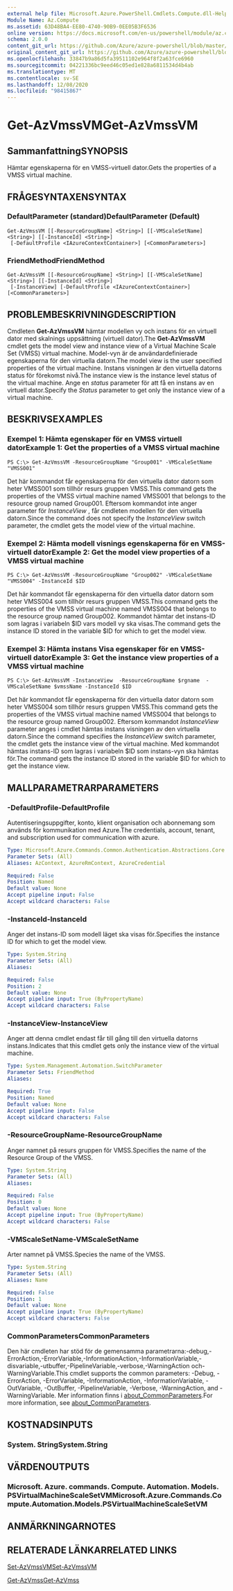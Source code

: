```yaml
---
external help file: Microsoft.Azure.PowerShell.Cmdlets.Compute.dll-Help.xml
Module Name: Az.Compute
ms.assetid: 63D48BA4-EE80-4740-90B9-0EE05B3F6536
online version: https://docs.microsoft.com/en-us/powershell/module/az.compute/get-azvmssvm
schema: 2.0.0
content_git_url: https://github.com/Azure/azure-powershell/blob/master/src/Compute/Compute/help/Get-AzVmssVM.md
original_content_git_url: https://github.com/Azure/azure-powershell/blob/master/src/Compute/Compute/help/Get-AzVmssVM.md
ms.openlocfilehash: 33847b9a86d5fa39511102e964f8f2a63fce6960
ms.sourcegitcommit: 04221336bc9eed46c05ed1e828a6811534d4b4ab
ms.translationtype: MT
ms.contentlocale: sv-SE
ms.lasthandoff: 12/08/2020
ms.locfileid: "98415867"
---
```

# <span data-ttu-id="6d2d6-101">Get-AzVmssVM</span><span class="sxs-lookup"><span data-stu-id="6d2d6-101">Get-AzVmssVM</span></span>

## <span data-ttu-id="6d2d6-102">Sammanfattning</span><span class="sxs-lookup"><span data-stu-id="6d2d6-102">SYNOPSIS</span></span>
<span data-ttu-id="6d2d6-103">Hämtar egenskaperna för en VMSS-virtuell dator.</span><span class="sxs-lookup"><span data-stu-id="6d2d6-103">Gets the properties of a VMSS virtual machine.</span></span>

## <span data-ttu-id="6d2d6-104">FRÅGESYNTAXEN</span><span class="sxs-lookup"><span data-stu-id="6d2d6-104">SYNTAX</span></span>

### <span data-ttu-id="6d2d6-105">DefaultParameter (standard)</span><span class="sxs-lookup"><span data-stu-id="6d2d6-105">DefaultParameter (Default)</span></span>
```
Get-AzVmssVM [[-ResourceGroupName] <String>] [[-VMScaleSetName] <String>] [[-InstanceId] <String>]
 [-DefaultProfile <IAzureContextContainer>] [<CommonParameters>]
```

### <span data-ttu-id="6d2d6-106">FriendMethod</span><span class="sxs-lookup"><span data-stu-id="6d2d6-106">FriendMethod</span></span>
```
Get-AzVmssVM [[-ResourceGroupName] <String>] [[-VMScaleSetName] <String>] [[-InstanceId] <String>]
 [-InstanceView] [-DefaultProfile <IAzureContextContainer>] [<CommonParameters>]
```

## <span data-ttu-id="6d2d6-107">PROBLEMBESKRIVNING</span><span class="sxs-lookup"><span data-stu-id="6d2d6-107">DESCRIPTION</span></span>
<span data-ttu-id="6d2d6-108">Cmdleten **Get-AzVmssVM** hämtar modellen vy och instans för en virtuell dator med skalnings uppsättning (virtuell dator).</span><span class="sxs-lookup"><span data-stu-id="6d2d6-108">The **Get-AzVmssVM** cmdlet gets the model view and instance view of a Virtual Machine Scale Set (VMSS) virtual machine.</span></span>
<span data-ttu-id="6d2d6-109">Model-vyn är de användardefinierade egenskaperna för den virtuella datorn.</span><span class="sxs-lookup"><span data-stu-id="6d2d6-109">The model view is the user specified properties of the virtual machine.</span></span>
<span data-ttu-id="6d2d6-110">Instans visningen är den virtuella datorns status för förekomst nivå.</span><span class="sxs-lookup"><span data-stu-id="6d2d6-110">The instance view is the instance level status of the virtual machine.</span></span>
<span data-ttu-id="6d2d6-111">Ange en *status* parameter för att få en instans av en virtuell dator.</span><span class="sxs-lookup"><span data-stu-id="6d2d6-111">Specify the *Status* parameter to get only the instance view of a virtual machine.</span></span>

## <span data-ttu-id="6d2d6-112">BESKRIVS</span><span class="sxs-lookup"><span data-stu-id="6d2d6-112">EXAMPLES</span></span>

### <span data-ttu-id="6d2d6-113">Exempel 1: Hämta egenskaper för en VMSS virtuell dator</span><span class="sxs-lookup"><span data-stu-id="6d2d6-113">Example 1: Get the properties of a VMSS virtual machine</span></span>
```
PS C:\> Get-AzVmssVM -ResourceGroupName "Group001" -VMScaleSetName "VMSS001"
```

<span data-ttu-id="6d2d6-114">Det här kommandot får egenskaperna för den virtuella dator datorn som heter VMSS001 som tillhör resurs gruppen VMSS.</span><span class="sxs-lookup"><span data-stu-id="6d2d6-114">This command gets the properties of the VMSS virtual machine named VMSS001 that belongs to the resource group named Group001.</span></span>
<span data-ttu-id="6d2d6-115">Eftersom kommandot inte anger parameter för *InstanceView* , får cmdleten modellen för den virtuella datorn.</span><span class="sxs-lookup"><span data-stu-id="6d2d6-115">Since the command does not specify the *InstanceView* switch parameter, the cmdlet gets the model view of the virtual machine.</span></span>

### <span data-ttu-id="6d2d6-116">Exempel 2: Hämta modell visnings egenskaperna för en VMSS-virtuell dator</span><span class="sxs-lookup"><span data-stu-id="6d2d6-116">Example 2: Get the model view properties of a VMSS virtual machine</span></span>
```
PS C:\> Get-AzVmssVM -ResourceGroupName "Group002" -VMScaleSetName "VMSS004" -InstanceId $ID
```

<span data-ttu-id="6d2d6-117">Det här kommandot får egenskaperna för den virtuella dator datorn som heter VMSS004 som tillhör resurs gruppen VMSS.</span><span class="sxs-lookup"><span data-stu-id="6d2d6-117">This command gets the properties of the VMSS virtual machine named VMSS004 that belongs to the resource group named Group002.</span></span>
<span data-ttu-id="6d2d6-118">Kommandot hämtar det instans-ID som lagras i variabeln $ID vars modell vy ska visas.</span><span class="sxs-lookup"><span data-stu-id="6d2d6-118">The command gets the instance ID stored in the variable $ID for which to get the model view.</span></span>

### <span data-ttu-id="6d2d6-119">Exempel 3: Hämta instans Visa egenskaper för en VMSS-virtuell dator</span><span class="sxs-lookup"><span data-stu-id="6d2d6-119">Example 3: Get the instance view properties of a VMSS virtual machine</span></span>
```
PS C:\> Get-AzVmssVM -InstanceView  -ResourceGroupName $rgname  -VMScaleSetName $vmssName -InstanceId $ID
```

<span data-ttu-id="6d2d6-120">Det här kommandot får egenskaperna för den virtuella dator datorn som heter VMSS004 som tillhör resurs gruppen VMSS.</span><span class="sxs-lookup"><span data-stu-id="6d2d6-120">This command gets the properties of the VMSS virtual machine named VMSS004 that belongs to the resource group named Group002.</span></span>
<span data-ttu-id="6d2d6-121">Eftersom kommandot *InstanceView* parameter anges i cmdlet hämtas instans visningen av den virtuella datorn.</span><span class="sxs-lookup"><span data-stu-id="6d2d6-121">Since the command specifies the *InstanceView* switch parameter, the cmdlet gets the instance view of the virtual machine.</span></span>
<span data-ttu-id="6d2d6-122">Med kommandot hämtas instans-ID som lagras i variabeln $ID som instans-vyn ska hämtas för.</span><span class="sxs-lookup"><span data-stu-id="6d2d6-122">The command gets the instance ID stored in the variable $ID for which to get the instance view.</span></span>

## <span data-ttu-id="6d2d6-123">MALLPARAMETRAR</span><span class="sxs-lookup"><span data-stu-id="6d2d6-123">PARAMETERS</span></span>

### <span data-ttu-id="6d2d6-124">-DefaultProfile</span><span class="sxs-lookup"><span data-stu-id="6d2d6-124">-DefaultProfile</span></span>
<span data-ttu-id="6d2d6-125">Autentiseringsuppgifter, konto, klient organisation och abonnemang som används för kommunikation med Azure.</span><span class="sxs-lookup"><span data-stu-id="6d2d6-125">The credentials, account, tenant, and subscription used for communication with azure.</span></span>

```yaml
Type: Microsoft.Azure.Commands.Common.Authentication.Abstractions.Core.IAzureContextContainer
Parameter Sets: (All)
Aliases: AzContext, AzureRmContext, AzureCredential

Required: False
Position: Named
Default value: None
Accept pipeline input: False
Accept wildcard characters: False
```

### <span data-ttu-id="6d2d6-126">-InstanceId</span><span class="sxs-lookup"><span data-stu-id="6d2d6-126">-InstanceId</span></span>
<span data-ttu-id="6d2d6-127">Anger det instans-ID som modell läget ska visas för.</span><span class="sxs-lookup"><span data-stu-id="6d2d6-127">Specifies the instance ID for which to get the model view.</span></span>

```yaml
Type: System.String
Parameter Sets: (All)
Aliases:

Required: False
Position: 2
Default value: None
Accept pipeline input: True (ByPropertyName)
Accept wildcard characters: False
```

### <span data-ttu-id="6d2d6-128">-InstanceView</span><span class="sxs-lookup"><span data-stu-id="6d2d6-128">-InstanceView</span></span>
<span data-ttu-id="6d2d6-129">Anger att denna cmdlet endast får till gång till den virtuella datorns instans.</span><span class="sxs-lookup"><span data-stu-id="6d2d6-129">Indicates that this cmdlet gets only the instance view of the virtual machine.</span></span>

```yaml
Type: System.Management.Automation.SwitchParameter
Parameter Sets: FriendMethod
Aliases:

Required: True
Position: Named
Default value: None
Accept pipeline input: False
Accept wildcard characters: False
```

### <span data-ttu-id="6d2d6-130">-ResourceGroupName</span><span class="sxs-lookup"><span data-stu-id="6d2d6-130">-ResourceGroupName</span></span>
<span data-ttu-id="6d2d6-131">Anger namnet på resurs gruppen för VMSS.</span><span class="sxs-lookup"><span data-stu-id="6d2d6-131">Specifies the name of the Resource Group of the VMSS.</span></span>

```yaml
Type: System.String
Parameter Sets: (All)
Aliases:

Required: False
Position: 0
Default value: None
Accept pipeline input: True (ByPropertyName)
Accept wildcard characters: False
```

### <span data-ttu-id="6d2d6-132">-VMScaleSetName</span><span class="sxs-lookup"><span data-stu-id="6d2d6-132">-VMScaleSetName</span></span>
<span data-ttu-id="6d2d6-133">Arter namnet på VMSS.</span><span class="sxs-lookup"><span data-stu-id="6d2d6-133">Species the name of the VMSS.</span></span>

```yaml
Type: System.String
Parameter Sets: (All)
Aliases: Name

Required: False
Position: 1
Default value: None
Accept pipeline input: True (ByPropertyName)
Accept wildcard characters: False
```

### <span data-ttu-id="6d2d6-134">CommonParameters</span><span class="sxs-lookup"><span data-stu-id="6d2d6-134">CommonParameters</span></span>
<span data-ttu-id="6d2d6-135">Den här cmdleten har stöd för de gemensamma parametrarna:-debug,-ErrorAction,-ErrorVariable,-InformationAction,-InformationVariable,-disvariable,-utbuffer,-PipelineVariable,-verbose,-WarningAction och-WarningVariable.</span><span class="sxs-lookup"><span data-stu-id="6d2d6-135">This cmdlet supports the common parameters: -Debug, -ErrorAction, -ErrorVariable, -InformationAction, -InformationVariable, -OutVariable, -OutBuffer, -PipelineVariable, -Verbose, -WarningAction, and -WarningVariable.</span></span> <span data-ttu-id="6d2d6-136">Mer information finns i [about_CommonParameters](http://go.microsoft.com/fwlink/?LinkID=113216).</span><span class="sxs-lookup"><span data-stu-id="6d2d6-136">For more information, see [about_CommonParameters](http://go.microsoft.com/fwlink/?LinkID=113216).</span></span>

## <span data-ttu-id="6d2d6-137">KOSTNADS</span><span class="sxs-lookup"><span data-stu-id="6d2d6-137">INPUTS</span></span>

### <span data-ttu-id="6d2d6-138">System. String</span><span class="sxs-lookup"><span data-stu-id="6d2d6-138">System.String</span></span>

## <span data-ttu-id="6d2d6-139">VÄRDEN</span><span class="sxs-lookup"><span data-stu-id="6d2d6-139">OUTPUTS</span></span>

### <span data-ttu-id="6d2d6-140">Microsoft. Azure. commands. Compute. Automation. Models. PSVirtualMachineScaleSetVM</span><span class="sxs-lookup"><span data-stu-id="6d2d6-140">Microsoft.Azure.Commands.Compute.Automation.Models.PSVirtualMachineScaleSetVM</span></span>

## <span data-ttu-id="6d2d6-141">ANMÄRKNINGAR</span><span class="sxs-lookup"><span data-stu-id="6d2d6-141">NOTES</span></span>

## <span data-ttu-id="6d2d6-142">RELATERADE LÄNKAR</span><span class="sxs-lookup"><span data-stu-id="6d2d6-142">RELATED LINKS</span></span>

[<span data-ttu-id="6d2d6-143">Set-AzVmssVM</span><span class="sxs-lookup"><span data-stu-id="6d2d6-143">Set-AzVmssVM</span></span>](./Set-AzVmssVM.md)

[<span data-ttu-id="6d2d6-144">Get-AzVmss</span><span class="sxs-lookup"><span data-stu-id="6d2d6-144">Get-AzVmss</span></span>](./Get-AzVmss.md)



